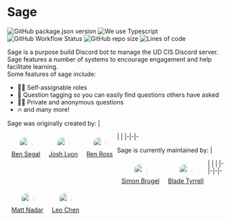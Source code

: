 # Sage
![GitHub package.json version](https://img.shields.io/github/package-json/v/ud-cis-discord/sagev2?color=000855) ![We use Typescript](https://img.shields.io/badge/written_in-typescript-000855?logo=typescript&logoColor=ddd) ![GitHub Workflow Status](https://img.shields.io/github/workflow/status/ud-cis-discord/sagev2/Lint?color=000855&logo=github) ![GitHub repo size](https://img.shields.io/github/repo-size/ud-cis-discord/sagev2?color=000855&logo=github) ![Lines of code](https://img.shields.io/tokei/lines/github/ud-cis-discord/sagev2?color=000855&logo=github)

Sage is a purpose build Discord bot to manage the UD CIS Discord server. Sage features a number of systems to encourage engagement and help facilitate learning.
<br>
Some features of sage include:
- 🧙‍♂️ Self-assignable roles
- 🎫 Question tagging so you can easily find questions others have asked
- 🐱‍👤 Private and anonymous questions
- 🔥 and many more!

Sage was originally created by: 
| <div style="float: left; text-align: center; padding: 10px"><img src="https://avatars.githubusercontent.com/u/34194692?v=4" height="30px" style="border-radius: 15px"><br><a href="https://github.com/BenSegal855">Ben Segal</a> </div> | <div style="float: left; text-align: center; padding: 10px;"><img src="https://avatars.githubusercontent.com/u/54593801?v=4" height="30px" style="border-radius: 15px"><br><a href="https://github.com/joshualyon7">Josh Lyon</a> </div> |<div style="float: left; text-align: center; padding: 10px;"><img src="https://avatars.githubusercontent.com/u/60983762?s=460&u=46281912deec981f7c2160fe20ac9516bc59f3ff&v=4" height="30px" style="border-radius: 15px"><br><a href="https://github.com/renross">Ren Ross</a> </div>
|-|-|-

Sage is currently maintained by:
| <div style="float: left; text-align: center; padding: 10px"><img src="https://avatars.githubusercontent.com/u/58154576?v=4" height="30px" style="border-radius: 15px"><br><a href="https://github.com/sbrugel">Simon Brugel</a> </div> | <div style="float: left; text-align: center; padding: 10px;"><img src="https://avatars.githubusercontent.com/u/79226283?v=4" height="30px" style="border-radius: 15px"><br><a href="https://github.com/bladetyr">Blade Tyrrell</a> </div> | <div style="float: left; text-align: center; padding: 10px;"><img src="https://avatars.githubusercontent.com/u/134813338?v=4" height="30px" style="border-radius: 15px"><br><a href="https://github.com/mattnadar">Matt Nadar</a> </div> | <div style="float: left; text-align: center; padding: 10px;"><img src="https://avatars.githubusercontent.com/u/115847166?v=4" height="30px" style="border-radius: 15px"><br><a href="https://github.com/leo-cx">Leo Chen</a> </div> 
|-|-|-|-
